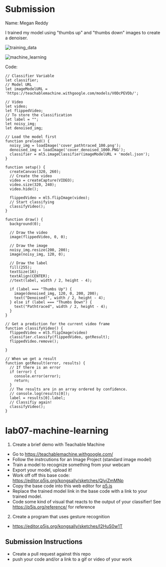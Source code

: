 # Submission 

Name: Megan Reddy

I trained my model using "thumbs up" and "thumbs down" images to create a denoiser.

![training_data](https://user-images.githubusercontent.com/20704997/202355821-2f3d1ede-2471-479a-87e7-50dfc17daeb4.PNG)

![machine_learning](https://user-images.githubusercontent.com/20704997/202355829-9a554bb2-3bef-4a3a-9963-3a425fe18b0e.gif)

Code:

```
// Classifier Variable
let classifier;
// Model URL
let imageModelURL = 'https://teachablemachine.withgoogle.com/models/V0DcPEVDb/';

// Video
let video;
let flippedVideo;
// To store the classification
let label = "";
let noisy_img;
let denoised_img;

// Load the model first
function preload() {
  noisy_img = loadImage('cover_pathtraced_100.png');
  denoised_img = loadImage('cover_denoised_1000.PNG');
  classifier = ml5.imageClassifier(imageModelURL + 'model.json');
}

function setup() {
  createCanvas(320, 260);
  // Create the video
  video = createCapture(VIDEO);
  video.size(320, 240);
  video.hide();

  flippedVideo = ml5.flipImage(video);
  // Start classifying
  classifyVideo();
}

function draw() {
  background(0);
  
  // Draw the video
  image(flippedVideo, 0, 0);
  
  // Draw the image
  noisy_img.resize(200, 200);
  image(noisy_img, 120, 0);

  // Draw the label
  fill(255);
  textSize(16);
  textAlign(CENTER);
  //text(label, width / 2, height - 4);
  
  if (label === "Thumbs Up") {
    image(denoised_img, 120, 0, 200, 200);
    text("Denoised!", width / 2, height - 4);
  } else if (label === "Thumbs Down") {
    text("Pathtraced", width / 2, height - 4);
  }
}

// Get a prediction for the current video frame
function classifyVideo() {
  flippedVideo = ml5.flipImage(video)
  classifier.classify(flippedVideo, gotResult);
  flippedVideo.remove();

}

// When we get a result
function gotResult(error, results) {
  // If there is an error
  if (error) {
    console.error(error);
    return;
  }
  // The results are in an array ordered by confidence.
  // console.log(results[0]);
  label = results[0].label;
  // Classifiy again!
  classifyVideo();
}
```


# lab07-machine-learning

1. Create a brief demo with Teachable Machine
  - Go to https://teachablemachine.withgoogle.com/
  - Follow the instrcutions for an Image Project (standard image model)
  - Train a model to recognize something from your webcam
  - Export your model, upload it!
  - Work off off this base code: https://editor.p5js.org/kongsally/sketches/QlyiZmMNp
  - Copy the base code into this web editor for [p5.js](https://editor.p5js.org/)
  - Replace the trained model link in the base code with a link to your trained model.
  - Code some kind of visual that reacts to the output of your classifier! See https://p5js.org/reference/ for reference

2. Create a program that uses gesture recognition
  - https://editor.p5js.org/kongsally/sketches/I2HuS0w1T  

## Submission Instructions
- Create a pull request against this repo
- push your code and/or a link to a gif or video of your work
